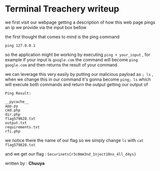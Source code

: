 # Terminal Treachery writeup

we first visit our webpage getting a description of how this web page pings an ip we provide via the input box bellow 

the first thought that comes to mind is the ping command 
```
ping 127.0.0.1 
```
so the application might be working by executing `ping + your_input` , for example if your input is `google.com` the command will become `ping google.com` and then returns the result of your command 

we can leverage this very easily by putting our malicious payload as `; ls` , when we change this in our command it's gonna become `ping; ls` which will execute both commands and return the output getting our output of 
```
Ping Result:

__pycache__
app.py
cmd.php
dir.php
flag579828.txt
output.txt
requirements.txt
rfi.php
```
we notice there the name of our flag so we simply change `ls` with `cat flag579828.txt` 

and we get our flag : `Securinets{r3c0mm3nd_1nject10ns_4ll_d4ys}`

written by : **Chuuya**